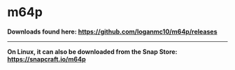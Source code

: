 # m64p

**Downloads found here: https://github.com/loganmc10/m64p/releases**
___
**On Linux, it can also be downloaded from the Snap Store: https://snapcraft.io/m64p**

